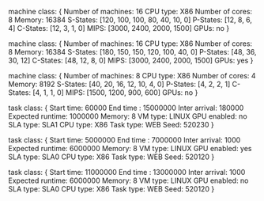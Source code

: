 machine class:
{
        Number of machines: 16
        CPU type: X86
        Number of cores: 8
        Memory: 16384
        S-States: [120, 100, 100, 80, 40, 10, 0]
        P-States: [12, 8, 6, 4]
        C-States: [12, 3, 1, 0]
        MIPS: [3000, 2400, 2000, 1500]
        GPUs: no
}

machine class:
{
        Number of machines: 16
        CPU type: X86
        Number of cores: 8
        Memory: 16384
        S-States: [180, 150, 150, 120, 100, 40, 0]
        P-States: [48, 36, 30, 12]
        C-States: [48, 12, 8, 0]
        MIPS: [3000, 2400, 2000, 1500]
        GPUs: yes
}

machine class:
{
        Number of machines: 8
        CPU type: X86
        Number of cores: 4
        Memory: 8192
        S-States: [40, 20, 16, 12, 10, 4, 0]
        P-States: [4, 2, 2, 1]
        C-States: [4, 1, 1, 0]
        MIPS: [1500, 1200, 900, 600]
        GPUs: no
}

task class:
{
        Start time: 60000
        End time : 15000000
        Inter arrival: 180000
        Expected runtime: 1000000
        Memory: 8
        VM type: LINUX
        GPU enabled: no
        SLA type: SLA1
        CPU type: X86
        Task type: WEB
        Seed: 520230
}

task class:
{
        Start time: 5000000
        End time :  7000000
        Inter arrival: 1000
        Expected runtime: 6000000
        Memory: 8
        VM type: LINUX
        GPU enabled: yes
        SLA type: SLA0
        CPU type: X86
        Task type: WEB
        Seed: 520120
}

task class:
{
        Start time: 11000000
        End time :  13000000
        Inter arrival: 1000
        Expected runtime: 6000000
        Memory: 8
        VM type: LINUX
        GPU enabled: no
        SLA type: SLA0
        CPU type: X86
        Task type: WEB
        Seed: 520120
}


